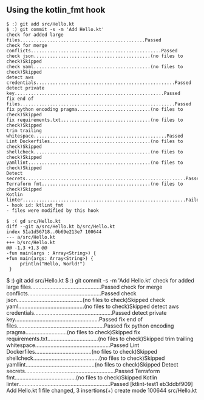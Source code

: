 ## Using the kotlin_fmt hook

```
$ :) git add src/Hello.kt
$ :) git commit -s -m 'Add Hello.kt'
check for added large files..............................................Passed
check for merge conflicts................................................Passed
check json...........................................(no files to check)Skipped
check yaml...........................................(no files to check)Skipped
detect aws credentials...................................................Passed
detect private key.......................................................Passed
fix end of files.........................................................Passed
fix python encoding pragma...........................(no files to check)Skipped
fix requirements.txt.................................(no files to check)Skipped
trim trailing whitespace.................................................Passed
Lint Dockerfiles.....................................(no files to check)Skipped
shellcheck...........................................(no files to check)Skipped
yamllint.............................................(no files to check)Skipped
Detect secrets...........................................................Passed
Terraform fmt........................................(no files to check)Skipped
Kotlin linter............................................................Failed
- hook id: ktlint_fmt
- files were modified by this hook
```

```
$ :( gd src/Hello.kt
diff --git a/src/Hello.kt b/src/Hello.kt
index 51a1d56718..0b69e213e7 100644
--- a/src/Hello.kt
+++ b/src/Hello.kt
@@ -1,3 +1,3 @@
-fun main(args : Array<String>) {
+fun main(args: Array<String>) {
     println("Hello, World!")
 }
```

$ :) git add src/Hello.kt
$ :) git commit -s -m 'Add Hello.kt'
check for added large files..............................................Passed
check for merge conflicts................................................Passed
check json...........................................(no files to check)Skipped
check yaml...........................................(no files to check)Skipped
detect aws credentials...................................................Passed
detect private key.......................................................Passed
fix end of files.........................................................Passed
fix python encoding pragma...........................(no files to check)Skipped
fix requirements.txt.................................(no files to check)Skipped
trim trailing whitespace.................................................Passed
Lint Dockerfiles.....................................(no files to check)Skipped
shellcheck...........................................(no files to check)Skipped
yamllint.............................................(no files to check)Skipped
Detect secrets...........................................................Passed
Terraform fmt........................................(no files to check)Skipped
Kotlin linter............................................................Passed
[ktlint-test1 eb3ddbf909] Add Hello.kt
 1 file changed, 3 insertions(+)
 create mode 100644 src/Hello.kt
```
